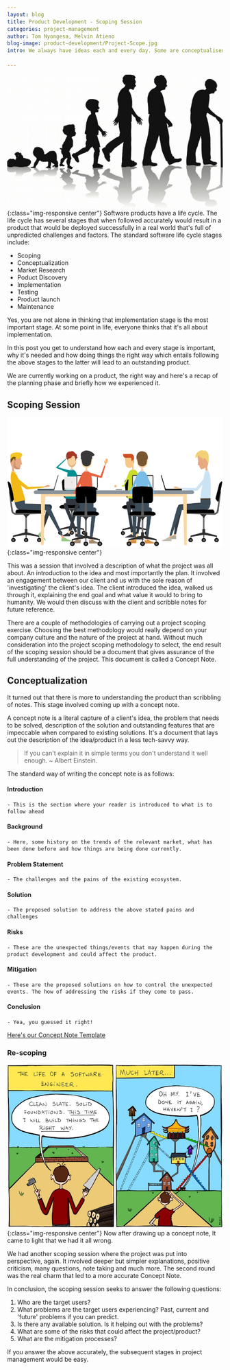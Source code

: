 ```yaml
---
layout: blog
title: Product Development - Scoping Session
categories: project-management
author: Tom Nyongesa, Melvin Atieno
blog-image: product-development/Project-Scope.jpg
intro: We always have ideas each and every day. Some are conceptualised and are actualized at some point in our lives but others just fly through our minds like a flash and are gone without real implementation. What brings the difference? Is there a methodology of doing things the right way? Like learning how to hold your cup right, by the handle? Doing product development and management the right way? 

---
```

![Scoping Session](/assets/images/blog/product-development/product-lifecycle.png){:class="img-responsive center"}
Software products have a life cycle. The life cycle has several stages that when followed accurately would result in a product that would be deployed successfully in a real world that's full of unpredicted challenges and factors. The standard software life cycle stages include:

- Scoping
- Conceptualization
- Market Research
- Poduct Discovery
- Implementation
- Testing
- Product launch
- Maintenance

Yes, you are not alone in thinking that implementation stage is the most important stage. At some point in life, everyone thinks that it's all about implementation. 

In this post you get to understand how each and every stage is important, why it's needed and how doing things the right way which entails following the above stages to the latter will lead to an outstanding product. 

We are currently working on a product, the right way and here's a recap of the planning phase and briefly how we experienced it. 

## Scoping Session
![Scoping Session](/assets/images/blog/product-development/scoping2.png){:class="img-responsive center"}

This was a session that involved a description of what the project was all about. An introduction to the idea and most importantly the plan. It involved an engagement between our client and us with the sole reason of 'investigating' the client's idea. The client introduced the idea, walked us through it, explaining the end goal and what value it would to bring to humanity. We would then discuss with the client and scribble notes for future reference.

There are a couple of methodologies of carrying out a project scoping exercise. Choosing the best methodology would really depend on your company culture and the nature of the project at hand. Without much consideration into the project scoping methodology to select, the end result of the scoping session should be a document that gives assurance of the full understanding of the project. This document is called a Concept Note.

## Conceptualization
It turned out that there is more to understanding the product than scribbling of notes. This stage involved coming up with a concept note.

A concept note is a literal capture of a client's idea, the problem that needs to be solved, description of the solution and outstanding features that are impeccable when compared to existing solutions. It's a document that lays out the description of the idea/product in a less tech-savvy way. 

> If you can't explain it in simple terms you don't understand it well enough.
~ Albert Einstein.

The standard way of writing the concept note is as follows:
#### Introduction
 	- This is the section where your reader is introduced to what is to follow ahead
#### Background
 	- Here, some history on the trends of the relevant market, what has been done before and how things are being done currently.
#### Problem Statement
 	- The challenges and the pains of the existing ecosystem.
#### Solution
 	- The proposed solution to address the above stated pains and challenges
#### Risks
 	- These are the unexpected things/events that may happen during the product development and could affect the product.
#### Mitigation
 	- These are the proposed solutions on how to control the unexpected events. The how of addressing the risks if they come to pass.
#### Conclusion
 	- Yea, you guessed it right!



[Here's our Concept Note Template](https://docs.google.com/document/d/1AWK6Elae5YoowftnZFJWjps9hKgULlI75UNuJQdVjkM/edit?usp=sharing)

### Re-scoping
![Rescoping](/assets/images/blog/product-development/right-way.jpg){:class="img-responsive center"}
Now after drawing up a concept note, It came to light that we had it all wrong.

We had another scoping session where the project was put into perspective, again.   It involved deeper but simpler explanations, positive criticism, many questions, note taking and much more. The second round was the real charm that led to a more accurate Concept Note.

In conclusion, the scoping session seeks to answer the following questions:

1. Who are the target users?
2. What problems are the target users experiencing? Past, current and 'future' problems if you can predict.
3. Is there any available solution. Is it helping out with the problems?
4. What are some of the risks that could affect the project/product?
5. What are the mitigation processes?

If you answer the above accurately, the subsequent stages in project management would be easy. 




